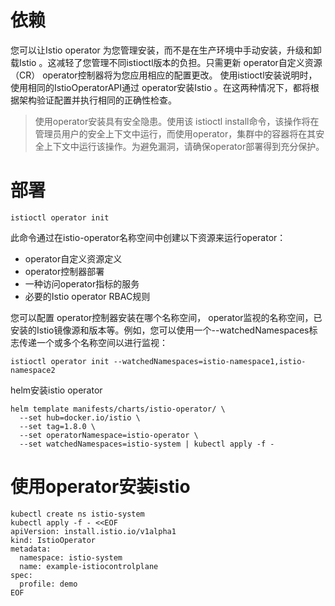 # 依赖

您可以让Istio operator 为您管理安装，而不是在生产环境中手动安装，升级和卸载Istio 。这减轻了您管理不同istioctl版本的负担。只需更新 operator自定义资源（CR）  operator控制器将为您应用相应的配置更改。
使用istioctl安装说明时，使用相同的IstioOperatorAPI通过 operator安装Istio 。在这两种情况下，都将根据架构验证配置并执行相同的正确性检查。

> 使用operator安装具有安全隐患。使用该 istioctl install命令，该操作将在管理员用户的安全上下文中运行，而使用operator，集群中的容器将在其安全上下文中运行该操作。为避免漏洞，请确保operator部署得到充分保护。

# 部署
```
istioctl operator init
```
此命令通过在istio-operator名称空间中创建以下资源来运行operator：

- operator自定义资源定义
- operator控制器部署
- 一种访问operator指标的服务
- 必要的Istio operator RBAC规则

您可以配置 operator控制器安装在哪个名称空间， operator监视的名称空间，已安装的Istio镜像源和版本等。例如，您可以使用一个--watchedNamespaces标志传递一个或多个名称空间以进行监视：
```
istioctl operator init --watchedNamespaces=istio-namespace1,istio-namespace2
```
helm安装istio operator
```
helm template manifests/charts/istio-operator/ \
  --set hub=docker.io/istio \
  --set tag=1.8.0 \
  --set operatorNamespace=istio-operator \
  --set watchedNamespaces=istio-system | kubectl apply -f -
```
# 使用operator安装istio
```
kubectl create ns istio-system
kubectl apply -f - <<EOF
apiVersion: install.istio.io/v1alpha1
kind: IstioOperator
metadata:
  namespace: istio-system
  name: example-istiocontrolplane
spec:
  profile: demo
EOF
```